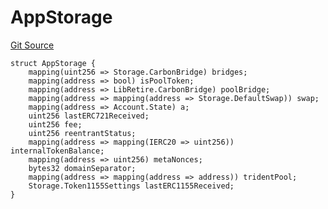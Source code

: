# AppStorage
[Git Source](https://github.com/KlimaDAO/klimadao-solidity/blob/0daf6561853dcea28093c3f0ddf1098de21c5de2/src/infinity/AppStorage.sol)


```solidity
struct AppStorage {
    mapping(uint256 => Storage.CarbonBridge) bridges;
    mapping(address => bool) isPoolToken;
    mapping(address => LibRetire.CarbonBridge) poolBridge;
    mapping(address => mapping(address => Storage.DefaultSwap)) swap;
    mapping(address => Account.State) a;
    uint256 lastERC721Received;
    uint256 fee;
    uint256 reentrantStatus;
    mapping(address => mapping(IERC20 => uint256)) internalTokenBalance;
    mapping(address => uint256) metaNonces;
    bytes32 domainSeparator;
    mapping(address => mapping(address => address)) tridentPool;
    Storage.Token1155Settings lastERC1155Received;
}
```


